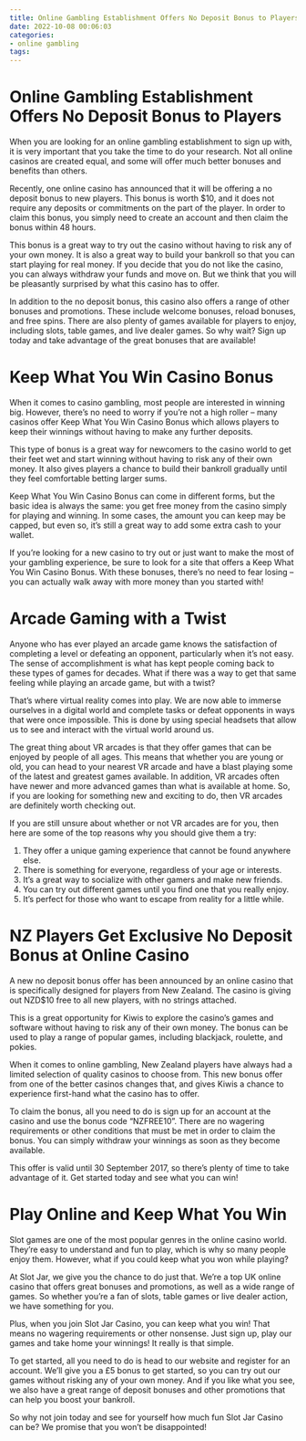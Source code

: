 ```yaml
---
title: Online Gambling Establishment Offers No Deposit Bonus to Players 
date: 2022-10-08 00:06:03
categories:
- online gambling
tags:
---
```



#  Online Gambling Establishment Offers No Deposit Bonus to Players 

When you are looking for an online gambling establishment to sign up with, it is very important that you take the time to do your research. Not all online casinos are created equal, and some will offer much better bonuses and benefits than others. 

Recently, one online casino has announced that it will be offering a no deposit bonus to new players. This bonus is worth $10, and it does not require any deposits or commitments on the part of the player. In order to claim this bonus, you simply need to create an account and then claim the bonus within 48 hours. 

This bonus is a great way to try out the casino without having to risk any of your own money. It is also a great way to build your bankroll so that you can start playing for real money. If you decide that you do not like the casino, you can always withdraw your funds and move on. But we think that you will be pleasantly surprised by what this casino has to offer. 

In addition to the no deposit bonus, this casino also offers a range of other bonuses and promotions. These include welcome bonuses, reload bonuses, and free spins. There are also plenty of games available for players to enjoy, including slots, table games, and live dealer games. So why wait? Sign up today and take advantage of the great bonuses that are available!

#  Keep What You Win Casino Bonus 

When it comes to casino gambling, most people are interested in winning big. However, there’s no need to worry if you’re not a high roller – many casinos offer Keep What You Win Casino Bonus which allows players to keep their winnings without having to make any further deposits.

This type of bonus is a great way for newcomers to the casino world to get their feet wet and start winning without having to risk any of their own money. It also gives players a chance to build their bankroll gradually until they feel comfortable betting larger sums.

Keep What You Win Casino Bonus can come in different forms, but the basic idea is always the same: you get free money from the casino simply for playing and winning. In some cases, the amount you can keep may be capped, but even so, it’s still a great way to add some extra cash to your wallet.

If you’re looking for a new casino to try out or just want to make the most of your gambling experience, be sure to look for a site that offers a Keep What You Win Casino Bonus. With these bonuses, there’s no need to fear losing – you can actually walk away with more money than you started with!

#  Arcade Gaming with a Twist  

Anyone who has ever played an arcade game knows the satisfaction of completing a level or defeating an opponent, particularly when it’s not easy. The sense of accomplishment is what has kept people coming back to these types of games for decades. What if there was a way to get that same feeling while playing an arcade game, but with a twist?

That’s where virtual reality comes into play. We are now able to immerse ourselves in a digital world and complete tasks or defeat opponents in ways that were once impossible. This is done by using special headsets that allow us to see and interact with the virtual world around us.

The great thing about VR arcades is that they offer games that can be enjoyed by people of all ages. This means that whether you are young or old, you can head to your nearest VR arcade and have a blast playing some of the latest and greatest games available. In addition, VR arcades often have newer and more advanced games than what is available at home. So, if you are looking for something new and exciting to do, then VR arcades are definitely worth checking out.

If you are still unsure about whether or not VR arcades are for you, then here are some of the top reasons why you should give them a try: 

1) They offer a unique gaming experience that cannot be found anywhere else. 
2) There is something for everyone, regardless of your age or interests. 
3) It’s a great way to socialize with other gamers and make new friends. 
4) You can try out different games until you find one that you really enjoy. 
5) It’s perfect for those who want to escape from reality for a little while.

#  NZ Players Get Exclusive No Deposit Bonus at Online Casino 

A new no deposit bonus offer has been announced by an online casino that is specifically designed for players from New Zealand. The casino is giving out NZD$10 free to all new players, with no strings attached.

This is a great opportunity for Kiwis to explore the casino’s games and software without having to risk any of their own money. The bonus can be used to play a range of popular games, including blackjack, roulette, and pokies.

When it comes to online gambling, New Zealand players have always had a limited selection of quality casinos to choose from. This new bonus offer from one of the better casinos changes that, and gives Kiwis a chance to experience first-hand what the casino has to offer.

To claim the bonus, all you need to do is sign up for an account at the casino and use the bonus code “NZFREE10”. There are no wagering requirements or other conditions that must be met in order to claim the bonus. You can simply withdraw your winnings as soon as they become available.

This offer is valid until 30 September 2017, so there’s plenty of time to take advantage of it. Get started today and see what you can win!

#  Play Online and Keep What You Win

Slot games are one of the most popular genres in the online casino world. They’re easy to understand and fun to play, which is why so many people enjoy them. However, what if you could keep what you won while playing?

At Slot Jar, we give you the chance to do just that. We’re a top UK online casino that offers great bonuses and promotions, as well as a wide range of games. So whether you’re a fan of slots, table games or live dealer action, we have something for you.

Plus, when you join Slot Jar Casino, you can keep what you win! That means no wagering requirements or other nonsense. Just sign up, play our games and take home your winnings! It really is that simple.

To get started, all you need to do is head to our website and register for an account. We’ll give you a £5 bonus to get started, so you can try out our games without risking any of your own money. And if you like what you see, we also have a great range of deposit bonuses and other promotions that can help you boost your bankroll.

So why not join today and see for yourself how much fun Slot Jar Casino can be? We promise that you won’t be disappointed!